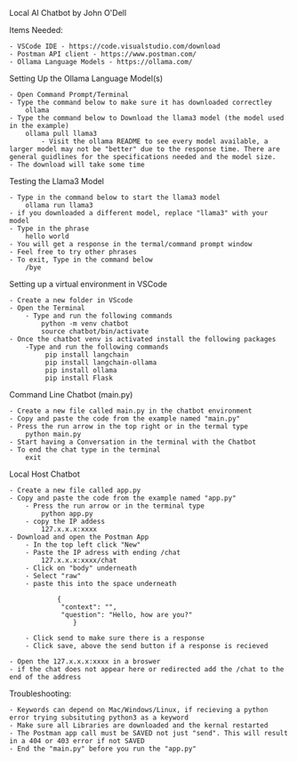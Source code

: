 Local AI Chatbot by John O'Dell

Items Needed:

    - VSCode IDE - https://code.visualstudio.com/download
    - Postman API client - https://www.postman.com/
    - Ollama Language Models - https://ollama.com/

Setting Up the Ollama Language Model(s)

    - Open Command Prompt/Terminal
    - Type the command below to make sure it has downloaded correctley
        ollama
    - Type the command below to Download the llama3 model (the model used in the example)
        ollama pull llama3
            - Visit the ollama README to see every model available, a larger model may not be "better" due to the response time. There are general guidlines for the specifications needed and the model size.
    - The download will take some time

Testing the Llama3 Model

    - Type in the command below to start the llama3 model
        ollama run llama3
    - if you downloaded a different model, replace "llama3" with your model
    - Type in the phrase
        hello world
    - You will get a response in the termal/command prompt window
    - Feel free to try other phrases
    - To exit, Type in the command below
        /bye

Setting up a virtual environment in VSCode

    - Create a new folder in VScode
    - Open the Terminal 
        - Type and run the following commands
            python -m venv chatbot
            source chatbot/bin/activate
    - Once the chatbot venv is activated install the following packages
        -Type and run the following commands
             pip install langchain
             pip install langchain-ollama
             pip install ollama
             pip install Flask

Command Line Chatbot (main.py)

    - Create a new file called main.py in the chatbot environment
    - Copy and paste the code from the example named "main.py"
    - Press the run arrow in the top right or in the termal type
        python main.py
    - Start having a Conversation in the terminal with the Chatbot
    - To end the chat type in the terminal
        exit

Local Host Chatbot 

    - Create a new file called app.py
    - Copy and paste the code from the example named "app.py"
        - Press the run arrow or in the terminal type
            python app.py
        - copy the IP addess 
            127.x.x.x:xxxx
    - Download and open the Postman App
        - In the top left click "New"
        - Paste the IP adress with ending /chat
            127.x.x.x:xxxx/chat
        - Click on "body" underneath 
        - Select "raw"
        - paste this into the space underneath
                
                {
                 "context": "",
                 "question": "Hello, how are you?"
                    }
        
        - Click send to make sure there is a response
        - Click save, above the send button if a response is recieved

    - Open the 127.x.x.x:xxxx in a broswer
    - if the chat does not appear here or redirected add the /chat to the end of the address

Troubleshooting:

    - Keywords can depend on Mac/Windows/Linux, if recieving a python error trying subsituting python3 as a keyword
    - Make sure all Libraries are downloaded and the kernal restarted
    - The Postman app call must be SAVED not just "send". This will result in a 404 or 403 error if not SAVED
    - End the "main.py" before you run the "app.py"

    